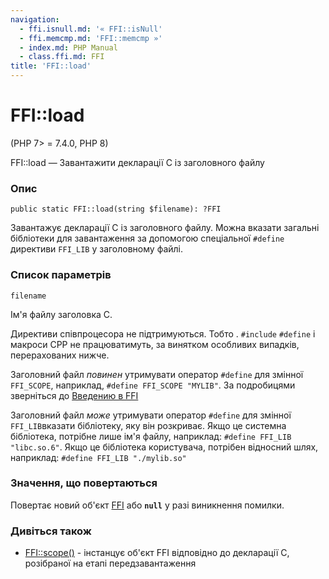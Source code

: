 ```yaml
---
navigation:
  - ffi.isnull.md: '« FFI::isNull'
  - ffi.memcmp.md: 'FFI::memcmp »'
  - index.md: PHP Manual
  - class.ffi.md: FFI
title: 'FFI::load'
---
```

# FFI::load

(PHP 7> = 7.4.0, PHP 8)

FFI::load — Завантажити декларації C із заголовного файлу

### Опис

```methodsynopsis
public static FFI::load(string $filename): ?FFI
```

Завантажує декларації C із заголовного файлу. Можна вказати загальні бібліотеки для завантаження за допомогою спеціальної `#define` директиви `FFI_LIB` у заголовному файлі.

### Список параметрів

`filename`

Ім'я файлу заголовка C.

Директиви співпроцесора не підтримуються. Тобто . `#include` `#define` і макроси CPP не працюватимуть, за винятком особливих випадків, перерахованих нижче.

Заголовний файл *повинен* утримувати оператор `#define` для змінної `FFI_SCOPE`, наприклад, `#define FFI_SCOPE "MYLIB"`. За подробицями зверніться до [Введению в FFI](class.ffi.md#ffi.intro)

Заголовний файл *може* утримувати оператор `#define` для змінної `FFI_LIB`вказати бібліотеку, яку він розкриває. Якщо це системна бібліотека, потрібне лише ім'я файлу, наприклад: `#define FFI_LIB "libc.so.6"`. Якщо це бібліотека користувача, потрібен відносний шлях, наприклад: `#define FFI_LIB "./mylib.so"`

### Значення, що повертаються

Повертає новий об'єкт [FFI](class.ffi.md) або **`null`** у разі виникнення помилки.

### Дивіться також

-   [FFI::scope()](ffi.scope.md) - інстанцує об'єкт FFI відповідно до декларації С, розібраної на етапі передзавантаження

